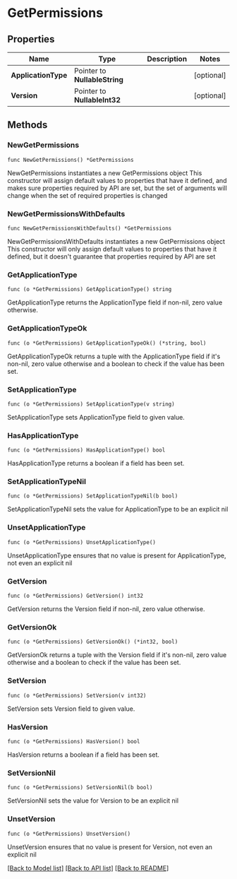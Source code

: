 # GetPermissions

## Properties

Name | Type | Description | Notes
------------ | ------------- | ------------- | -------------
**ApplicationType** | Pointer to **NullableString** |  | [optional] 
**Version** | Pointer to **NullableInt32** |  | [optional] 

## Methods

### NewGetPermissions

`func NewGetPermissions() *GetPermissions`

NewGetPermissions instantiates a new GetPermissions object
This constructor will assign default values to properties that have it defined,
and makes sure properties required by API are set, but the set of arguments
will change when the set of required properties is changed

### NewGetPermissionsWithDefaults

`func NewGetPermissionsWithDefaults() *GetPermissions`

NewGetPermissionsWithDefaults instantiates a new GetPermissions object
This constructor will only assign default values to properties that have it defined,
but it doesn't guarantee that properties required by API are set

### GetApplicationType

`func (o *GetPermissions) GetApplicationType() string`

GetApplicationType returns the ApplicationType field if non-nil, zero value otherwise.

### GetApplicationTypeOk

`func (o *GetPermissions) GetApplicationTypeOk() (*string, bool)`

GetApplicationTypeOk returns a tuple with the ApplicationType field if it's non-nil, zero value otherwise
and a boolean to check if the value has been set.

### SetApplicationType

`func (o *GetPermissions) SetApplicationType(v string)`

SetApplicationType sets ApplicationType field to given value.

### HasApplicationType

`func (o *GetPermissions) HasApplicationType() bool`

HasApplicationType returns a boolean if a field has been set.

### SetApplicationTypeNil

`func (o *GetPermissions) SetApplicationTypeNil(b bool)`

 SetApplicationTypeNil sets the value for ApplicationType to be an explicit nil

### UnsetApplicationType
`func (o *GetPermissions) UnsetApplicationType()`

UnsetApplicationType ensures that no value is present for ApplicationType, not even an explicit nil
### GetVersion

`func (o *GetPermissions) GetVersion() int32`

GetVersion returns the Version field if non-nil, zero value otherwise.

### GetVersionOk

`func (o *GetPermissions) GetVersionOk() (*int32, bool)`

GetVersionOk returns a tuple with the Version field if it's non-nil, zero value otherwise
and a boolean to check if the value has been set.

### SetVersion

`func (o *GetPermissions) SetVersion(v int32)`

SetVersion sets Version field to given value.

### HasVersion

`func (o *GetPermissions) HasVersion() bool`

HasVersion returns a boolean if a field has been set.

### SetVersionNil

`func (o *GetPermissions) SetVersionNil(b bool)`

 SetVersionNil sets the value for Version to be an explicit nil

### UnsetVersion
`func (o *GetPermissions) UnsetVersion()`

UnsetVersion ensures that no value is present for Version, not even an explicit nil

[[Back to Model list]](../README.md#documentation-for-models) [[Back to API list]](../README.md#documentation-for-api-endpoints) [[Back to README]](../README.md)


